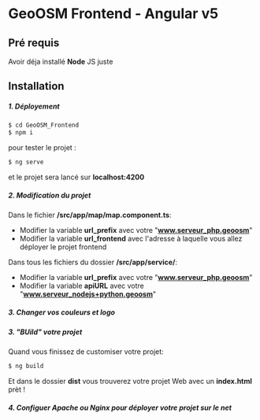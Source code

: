 # GeoOSM Frontend - Angular v5

## Pré requis
Avoir déja installé **Node** JS juste

## Installation

##### 1. Déployement
```sh
$ cd GeoOSM_Frontend
$ npm i
```
pour tester le projet :
```sh
$ ng serve
```
et le projet sera lancé sur **localhost:4200**
##### 2. Modification du projet
Dans le fichier **/src/app/map/map.component.ts**:
- Modifier la variable **url_prefix** avec votre "**www.serveur_php.geoosm**"
- Modifier la variable **url_frontend** avec l'adresse à laquelle vous allez déployer le projet frontend

Dans tous les fichiers du dossier **/src/app/service/**:
- Modifier la variable **url_prefix** avec votre "**www.serveur_php.geoosm**"
- Modifier la variable **apiURL** avec votre "**www.serveur_nodejs+python.geoosm**"

##### 3. Changer vos couleurs et logo
##### 3. "BUild" votre projet
Quand vous finissez de customiser votre projet:
```sh
$ ng build
```
Et dans le dossier **dist** vous trouverez votre projet Web avec un **index.html** prèt !
##### 4. Configuer Apache ou Nginx pour déployer votre projet sur le net


